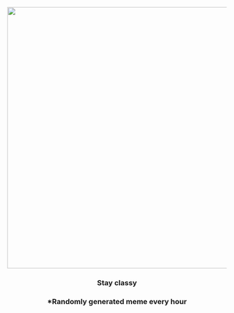 <p align="center">
        <img src="https://i.redd.it/yabk512mz7r91.jpg" width="600" height="600">
        </p>
        <h3 align="center">Stay classy</h3>
        <h3 align="center">*Randomly generated meme every hour</h3>
    
